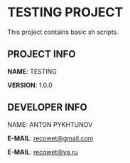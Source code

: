 # TESTING PROJECT

This project contains basic sh scripts.

## PROJECT INFO

**NAME**: TESTING

**VERSION**: 1.0.0

## DEVELOPER INFO

NAME: ANTON PYKHTUNOV

**E-MAIL**: recowet@gmail.com

**E-MAIL**: recowet@ya.ru
